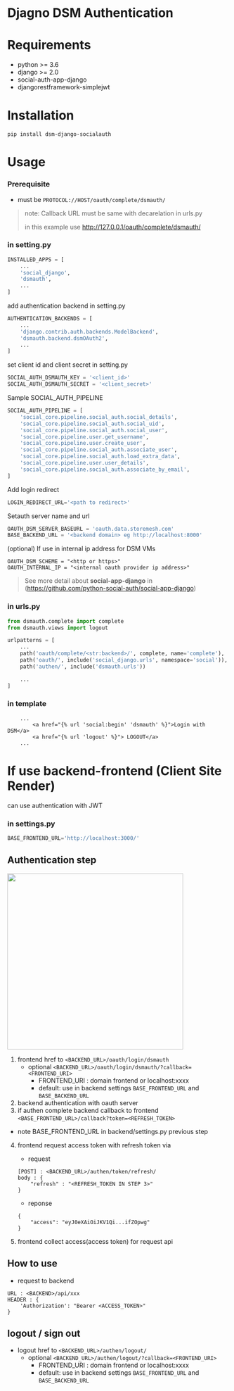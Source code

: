 Djagno DSM Authentication
========================

Requirements
============
- python >= 3.6
- django >= 2.0
- social-auth-app-django
- djangorestframework-simplejwt

Installation
============
```
pip install dsm-django-socialauth
```

Usage
=====
### Prerequisite

- must be ```PROTOCOL://HOST/oauth/complete/dsmauth/```
> note: Callback URL must be same with decarelation in urls.py
> 
> in this example use http://127.0.0.1/oauth/complete/dsmauth/

### in setting.py 
```python
INSTALLED_APPS = [
    ...
    'social_django',
    'dsmauth',
    ...
]
```
add authentication backend in setting.py
```python
AUTHENTICATION_BACKENDS = [
    ...
    'django.contrib.auth.backends.ModelBackend',
    'dsmauth.backend.dsmOAuth2',
    ...
]
```
set client id and client secret in setting.py
```python
SOCIAL_AUTH_DSMAUTH_KEY = '<client_id>'
SOCIAL_AUTH_DSMAUTH_SECRET = '<client_secret>'
```

Sample SOCIAL_AUTH_PIPELINE
```python
SOCIAL_AUTH_PIPELINE = [ 
    'social_core.pipeline.social_auth.social_details',
    'social_core.pipeline.social_auth.social_uid',
    'social_core.pipeline.social_auth.social_user',
    'social_core.pipeline.user.get_username',
    'social_core.pipeline.user.create_user',
    'social_core.pipeline.social_auth.associate_user',
    'social_core.pipeline.social_auth.load_extra_data',
    'social_core.pipeline.user.user_details',
    'social_core.pipeline.social_auth.associate_by_email',
]
```
Add login redirect
```python
LOGIN_REDIRECT_URL='<path to redirect>'
```
Setauth server name and url
```python
OAUTH_DSM_SERVER_BASEURL = 'oauth.data.storemesh.com'
BASE_BACKEND_URL = '<backend domain> eg http://localhost:8000'
```
(optional) If use in internal ip address for DSM VMs
```
OAUTH_DSM_SCHEME = "<http or https>"
OAUTH_INTERNAL_IP = "<internal oauth provider ip address>"
```
> See more detail about **social-app-django** in (https://github.com/python-social-auth/social-app-django)

### in urls.py
```python
from dsmauth.complete import complete
from dsmauth.views import logout

urlpatterns = [
    ...
    path('oauth/complete/<str:backend>/', complete, name='complete'),
    path('oauth/', include('social_django.urls', namespace='social')), # in django2
    path('authen/', include('dsmauth.urls'))

    ...
]
```

### in template
```
    ...
        <a href="{% url 'social:begin' 'dsmauth' %}">Login with DSM</a>
        <a href="{% url 'logout' %}"> LOGOUT</a>
    ...
```

# If use backend-frontend (Client Site Render)
can use authentication with JWT

### in settings.py
```python
BASE_FRONTEND_URL='http://localhost:3000/'
```

## Authentication step

<img src="_docs/authenflow.png" height="400px">

1. frontend href to ```<BACKEND_URL>/oauth/login/dsmauth```
    - optional ```<BACKEND_URL>/oauth/login/dsmauth/?callback=<FRONTEND_URI>```
        - FRONTEND_URI : domain frontend or localhost:xxxx
        - default: use in backend settings ```BASE_FRONTEND_URL``` and ```BASE_BACKEND_URL```
2. backend authentication with oauth server
3. if authen complete backend callback to frontend ```<BASE_FRONTEND_URL>/callback?token=<REFRESH_TOKEN>```
 - note BASE_FRONTEND_URL in backend/settings.py previous step
4. frontend request access token with refresh token via 
    - request

    ```
    [POST] : <BACKEND_URL>/authen/token/refresh/
    body : {
        "refresh" : "<REFRESH_TOKEN IN STEP 3>"
    }
    ```
    - reponse
    ```
    {
        "access": "eyJ0eXAiOiJKV1Qi...ifZOpwg"
    }
    ```
5. frontend collect access(access token) for request api

## How to use
- request to backend
```
URL : <BACKEND>/api/xxx
HEADER : {
    'Authorization': "Bearer <ACCESS_TOKEN>"
}
```

## logout / sign out

- logout href to ```<BACKEND_URL>/authen/logout/```
    - optional ```<BACKEND_URL>/authen/logout/?callback=<FRONTEND_URI>```
        - FRONTEND_URI : domain frontend or localhost:xxxx
        - default: use in backend settings ```BASE_FRONTEND_URL``` and ```BASE_BACKEND_URL```